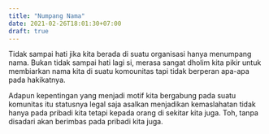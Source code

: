 ```yaml
---
title: "Numpang Nama"
date: 2021-02-26T18:01:30+07:00
draft: true
---
```


Tidak sampai hati jika kita berada di suatu organisasi hanya menumpang nama. Bukan tidak sampai hati lagi si, merasa sangat dholim kita pikir untuk membiarkan nama kita di suatu komounitas tapi tidak berperan apa-apa pada hakikatnya.

Adapun kepentingan yang menjadi motif kita bergabung pada suatu komunitas itu statusnya legal saja asalkan menjadikan kemaslahatan tidak hanya pada pribadi kita tetapi kepada orang di sekitar kita juga. Toh, tanpa disadari akan berimbas pada pribadi kita juga.
